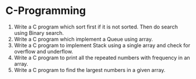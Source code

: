 # C-Programming
1. Write a C program which sort first if it is not sorted. Then do search using Binary search.
2. Write a C program which implement a Queue using array.
3. Write a C program to implement Stack using a single array and check for overflow and underflow.
4. Write a C program to print all the repeated numbers with frequency in an array.
5. Write a C program to find the largest numbers in a given array.
